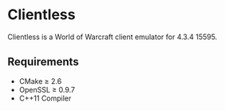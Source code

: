 Clientless
=============

Clientless is a World of Warcraft client emulator for 4.3.4 15595.

Requirements
-------

 + CMake ≥ 2.6
 + OpenSSL ≥ 0.9.7
 + C++11 Compiler